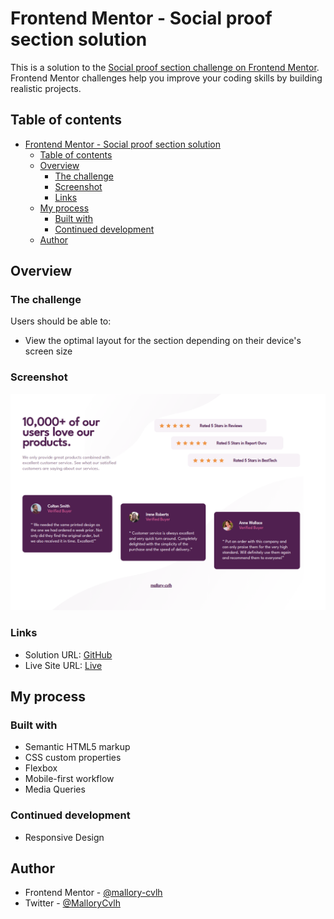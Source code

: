 # Frontend Mentor - Social proof section solution

This is a solution to the [Social proof section challenge on Frontend Mentor](https://www.frontendmentor.io/challenges/social-proof-section-6e0qTv_bA). Frontend Mentor challenges help you improve your coding skills by building realistic projects. 

## Table of contents

- [Frontend Mentor - Social proof section solution](#frontend-mentor---social-proof-section-solution)
  - [Table of contents](#table-of-contents)
  - [Overview](#overview)
    - [The challenge](#the-challenge)
    - [Screenshot](#screenshot)
    - [Links](#links)
  - [My process](#my-process)
    - [Built with](#built-with)
    - [Continued development](#continued-development)
  - [Author](#author)


## Overview

### The challenge

Users should be able to:

- View the optimal layout for the section depending on their device's screen size

### Screenshot

![](https://github.com/mallory-cvlh/04_social-proof-section/blob/main/MySolution/socialProof.png)

### Links

- Solution URL: [GitHub](https://github.com/mallory-cvlh/04_social-proof-section)
- Live Site URL: [Live](https://mallory-cvlh.github.io/04_social-proof-section/)

## My process

### Built with

- Semantic HTML5 markup
- CSS custom properties
- Flexbox
- Mobile-first workflow
- Media Queries

### Continued development

- Responsive Design

## Author

- Frontend Mentor - [@mallory-cvlh](https://www.frontendmentor.io/profile/mallory-cvlh)
- Twitter - [@MalloryCvlh](https://twitter.com/MalloryCvlh)


